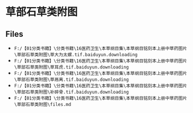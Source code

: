 # 草部石草类附图

## Files

- `F:/【01分类书籍】\分类书籍\16医药卫生\本草纲目集\本草纲目铭刻本上册中草药图片\草部石草类附图\草大为太螺.tif.baiduyun.downloading`
- `F:/【01分类书籍】\分类书籍\16医药卫生\本草纲目集\本草纲目铭刻本上册中草药图片\草部石草类附图\草耳虎.tif.baiduyun.downloading`
- `F:/【01分类书籍】\分类书籍\16医药卫生\本草纲目集\本草纲目铭刻本上册中草药图片\草部石草类附图\草鬲离.tif.baiduyun.downloading`
- `F:/【01分类书籍】\分类书籍\16医药卫生\本草纲目集\本草纲目铭刻本上册中草药图片\草部石草类附图\补碎骨.tif.baiduyun.downloading`
- `F:/【01分类书籍】\分类书籍\16医药卫生\本草纲目集\本草纲目铭刻本上册中草药图片\草部石草类附图\files.md`
